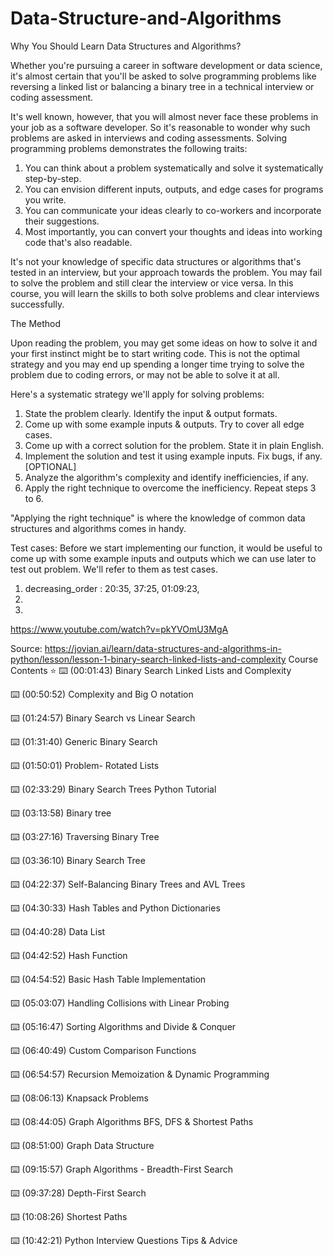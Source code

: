 # Data-Structure-and-Algorithms

Why You Should Learn Data Structures and Algorithms?

Whether you're pursuing a career in software development or data science, it's almost certain that you'll be asked to solve programming problems like reversing a linked list or balancing a binary tree in a technical interview or coding assessment.

It's well known, however, that you will almost never face these problems in your job as a software developer. So it's reasonable to wonder why such problems are asked in interviews and coding assessments. Solving programming problems demonstrates the following traits:

 1.   You can think about a problem systematically and solve it systematically step-by-step.
 2.   You can envision different inputs, outputs, and edge cases for programs you write.
 3.   You can communicate your ideas clearly to co-workers and incorporate their suggestions.
 4.   Most importantly, you can convert your thoughts and ideas into working code that's also readable.

It's not your knowledge of specific data structures or algorithms that's tested in an interview, but your approach towards the problem. You may fail to solve the problem and still clear the interview or vice versa. In this course, you will learn the skills to both solve problems and clear interviews successfully.


The Method

Upon reading the problem, you may get some ideas on how to solve it and your first instinct might be to start writing code. This is not the optimal strategy and you may end up spending a longer time trying to solve the problem due to coding errors, or may not be able to solve it at all.

Here's a systematic strategy we'll apply for solving problems:

 1.   State the problem clearly. Identify the input & output formats.
 2.   Come up with some example inputs & outputs. Try to cover all edge cases.
 3.   Come up with a correct solution for the problem. State it in plain English.
 4.   Implement the solution and test it using example inputs. Fix bugs, if any. [OPTIONAL]
 5.   Analyze the algorithm's complexity and identify inefficiencies, if any.
 6.   Apply the right technique to overcome the inefficiency. Repeat steps 3 to 6.

"Applying the right technique" is where the knowledge of common data structures and algorithms comes in handy.


Test cases: 
Before we start implementing our function, it would be useful to come up with some example inputs and outputs which we can use later to test out problem. We'll refer to them as test cases.


1. decreasing_order : 20:35, 37:25, 01:09:23, 
2.  
3. 
https://www.youtube.com/watch?v=pkYVOmU3MgA























Source: https://jovian.ai/learn/data-structures-and-algorithms-in-python/lesson/lesson-1-binary-search-linked-lists-and-complexity
Course Contents ⭐️
⌨️ (00:01:43) Binary Search Linked Lists and Complexity

⌨️ (00:50:52) Complexity and Big O notation

⌨️ (01:24:57) Binary Search vs Linear Search

⌨️ (01:31:40) Generic Binary Search

⌨️ (01:50:01) Problem- Rotated Lists

⌨️ (02:33:29) Binary Search Trees Python Tutorial

⌨️ (03:13:58) Binary tree

⌨️ (03:27:16) Traversing Binary Tree

⌨️ (03:36:10) Binary Search Tree

⌨️ (04:22:37) Self-Balancing Binary Trees and AVL Trees

⌨️ (04:30:33) Hash Tables and Python Dictionaries

⌨️ (04:40:28) Data List

⌨️ (04:42:52) Hash Function

⌨️ (04:54:52) Basic Hash Table Implementation

⌨️ (05:03:07) Handling Collisions with Linear Probing

⌨️ (05:16:47) Sorting Algorithms and Divide & Conquer

⌨️ (06:40:49) Custom Comparison Functions

⌨️ (06:54:57) Recursion Memoization & Dynamic Programming

⌨️ (08:06:13) Knapsack Problems

⌨️ (08:44:05) Graph Algorithms BFS, DFS & Shortest Paths

⌨️ (08:51:00) Graph Data Structure

⌨️ (09:15:57) Graph Algorithms - Breadth-First Search

⌨️ (09:37:28) Depth-First Search

⌨️ (10:08:26) Shortest Paths

⌨️ (10:42:21) Python Interview Questions Tips & Advice

